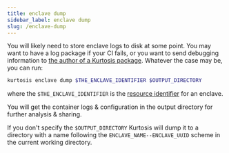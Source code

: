 ```yaml
---
title: enclave dump
sidebar_label: enclave dump
slug: /enclave-dump
---
```


You will likely need to store enclave logs to disk at some point. You may want to have a log package if your CI fails, or you want to send debugging information to [the author of a Kurtosis package][packages-reference]. Whatever the case may be, you can run:

```bash
kurtosis enclave dump $THE_ENCLAVE_IDENTIFIER $OUTPUT_DIRECTORY
```
where the `$THE_ENCLAVE_IDENTIFIER` is the [resource identifier](../advanced-concepts/resource-identifier.md) for an enclave.

You will get the container logs & configuration in the output directory for further analysis & sharing.

If you don't specify the `$OUTPUT_DIRECTORY` Kurtosis will dump it to a directory with a name following the `ENCLAVE_NAME--ENCLAVE_UUID` scheme in the
current working directory.

<!-------------------- ONLY LINKS BELOW THIS POINT ----------------------->
[packages-reference]: ../advanced-concepts/packages.md
